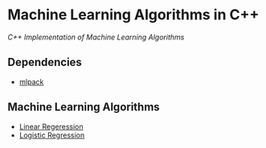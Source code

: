 # Machine Learning Algorithms in C++
*C++ Implementation of Machine Learning Algorithms*
## Dependencies
* [mlpack](https://www.mlpack.org/)
## Machine Learning Algorithms
* [Linear Regeression](LinearRegression)
* [Logistic Regression](LogisticRegression)